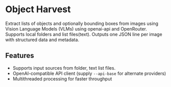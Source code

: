 # Object Harvest

Extract lists of objects and optionally bounding boxes from images using Vision Language Models (VLMs) using openai-api and OpenRouter. Supports local folders and list files(text). Outputs one JSON line per image with structured data and metadata.

## Features

- Supports input sources from folder, text list files.
- OpenAI-compatible API client (supply `--api-base` for alternate providers)
- Multithreaded processing for faster throughput
